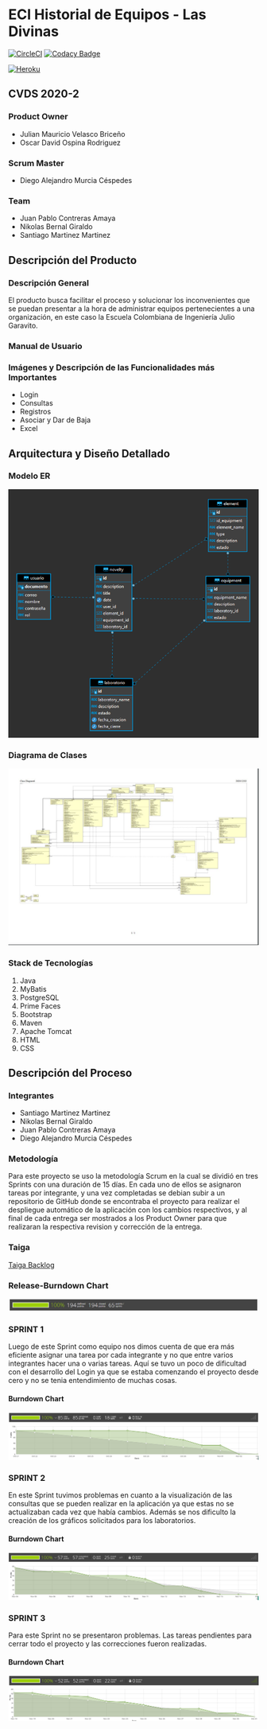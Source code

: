 # ECI Historial de Equipos - Las Divinas
[![CircleCI](https://circleci.com/gh/Las-Divinas/ProjectCVDS.svg?style=svg)](https://github.com/Las-Divinas/ProjectCVDS) [![Codacy Badge](https://app.codacy.com/project/badge/Grade/c8d1257ced7646d39cc0ba4e6957f348)](https://www.codacy.com/gh/Las-Divinas/ProjectCVDS/dashboard?utm_source=github.com&amp;utm_medium=referral&amp;utm_content=Las-Divinas/ProjectCVDS&amp;utm_campaign=Badge_Grade)

[![Heroku](https://www.herokucdn.com/deploy/button.svg)](https://vast-garden-17209.herokuapp.com/)
## CVDS 2020-2
### Product Owner
* Julian Mauricio Velasco Briceño
* Oscar David Ospina Rodriguez
### Scrum Master
* Diego Alejandro Murcia Céspedes 
### Team
* Juan Pablo Contreras Amaya
* Nikolas Bernal Giraldo
* Santiago Martinez Martinez

## Descripción del Producto
### Descripción General
El producto busca facilitar el proceso y solucionar los inconvenientes que se puedan presentar
a la hora de administrar equipos pertenecientes a una organización, en este caso la Escuela Colombiana de Ingeniería Julio Garavito.

### Manual de Usuario

### Imágenes y Descripción de las Funcionalidades más Importantes
- Login
- Consultas
- Registros
- Asociar y Dar de Baja
- Excel

## Arquitectura y Diseño Detallado
### Modelo ER
![ER](/imagenes_README/DiagramaER.png)

### Diagrama de Clases
![DClases](/imagenes_README/DClases.JPG)

### Stack de Tecnologías
1. Java
2. MyBatis
3. PostgreSQL
4. Prime Faces
5. Bootstrap
6. Maven
7. Apache Tomcat
8. HTML
9. CSS

## Descripción del Proceso
### Integrantes
* Santiago Martinez Martinez
* Nikolas Bernal Giraldo
* Juan Pablo Contreras Amaya
* Diego Alejandro Murcia Céspedes

### Metodología
Para este proyecto se uso la metodología Scrum en la cual se dividió en tres Sprints con una duración de
15 días. En cada uno de ellos se asignaron tareas por integrante, y una vez completadas
se debian subir a un repositorio de GitHub donde se encontraba el proyecto para realizar el despliegue automático
de la aplicación con los cambios respectivos, y al final de cada entrega ser mostrados a los Product Owner para que
realizaran la respectiva revision y corrección de la entrega. 

### Taiga 
[Taiga Backlog](https://tree.taiga.io/project/soytiyi-historial-de-equipos-labinfo/backlog)

### Release-Burndown Chart
![rbc](/imagenes_README/backlog.png)

### SPRINT 1
Luego de este Sprint como equipo nos dimos cuenta de que era más eficiente asignar una
tarea por cada integrante y no que entre varios integrantes hacer una o varias tareas. Aquí
se tuvo un poco de dificultad con el desarrollo del Login ya que se estaba comenzando el proyecto
desde cero y no se tenia entendimiento de muchas cosas.

#### Burndown Chart
![sprint01](/imagenes_README/backlogSprint01.png)\
![sprint01-burndown chart](/imagenes_README/Sprint01.png)

### SPRINT 2
En este Sprint tuvimos problemas en cuanto a la visualización de las consultas que se
pueden realizar en la aplicación ya que estas no se actualizaban cada vez que había cambios. Además
se nos dificulto la creación de los gráficos solicitados para los laboratorios.

#### Burndown Chart
![sprint02](/imagenes_README/backlogSprint02.png)\
![sprint02-burndown chart](/imagenes_README/Sprint02.png)

### SPRINT 3
Para este Sprint no se presentaron problemas. Las tareas pendientes para cerrar todo el
proyecto y las correcciones fueron realizadas.

#### Burndown Chart
![sprint03](/imagenes_README/backlogSprint03.png)\
![sprint03-burndown chart](/imagenes_README/Sprint03.png)

